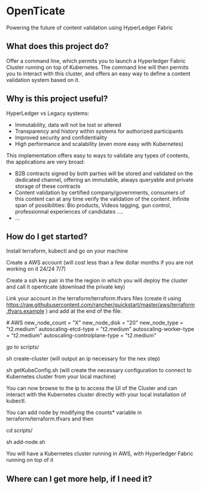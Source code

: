 # OpenTicate
Powering the future of content validation using HyperLedger Fabric

## What does this project do?
Offer a command line, which permits you to launch a Hyperledger Fabric Cluster running on top of Kubernetes. The command line will then permits you to interact with this cluster, and offers an easy way to define a content validation system based on it.


## Why is this project useful?
HyperLedger vs Legacy systems:
- Immutability, data will not be lost or altered
- Transparency and history within systems for authorized participants
- Improved security and confidentiality
- High performance and scalability (even more easy with Kubernetes)

This implementation offers easy to ways to validate any types of contents, the applications are very broad:
- B2B contracts signed by both parties will be stored and validated on the dedicated channel, offering an immutable, always queryable and private storage of these contracts
- Content validation by certified company/governments, consumers of this content can at any time verify the validation of the content. Infinite span of possibilities: Bio products, Videos tagging, gun control, professionnal experiences of candidates ....
- ...


## How do I get started?
Install terraform, kubectl and go on your machine

Create a AWS account (will cost less than a few dollar months if you are not working on it 24/24 7/7)

Create a ssh key pair in the the region in which you will deploy the cluster and call it openticate (download the private key)

Link your account in the terraform/terraform.tfvars files (create it using https://raw.githubusercontent.com/rancher/quickstart/master/aws/terraform.tfvars.example ) and add at the end of the file:

\# AWS
new_node_count = "X"
new_node_disk = "20"
new_node_type = "t2.medium"
autoscaling-etcd-type = "t2.medium"
autoscaling-worker-type = "t2.medium"
autoscaling-controlplane-type = "t2.medium"

go to scripts/

sh create-cluster (will output an ip necessary for the nex step)

sh getKubeConfig.sh (will create the necessary configuration to connect to Kubernetes cluster from your local machine)

You can now browse to the ip to access the UI of the Cluster and can interact with the Kubernetes cluster directly with your local installation of kubectl.

You can add node by modifying the counts* variable in terraform/terraform.tfvars and then

cd scripts/

sh add-node.sh


You will have a Kubernetes cluster running in AWS, with Hyperledger Fabric running on top of it

## Where can I get more help, if I need it?
